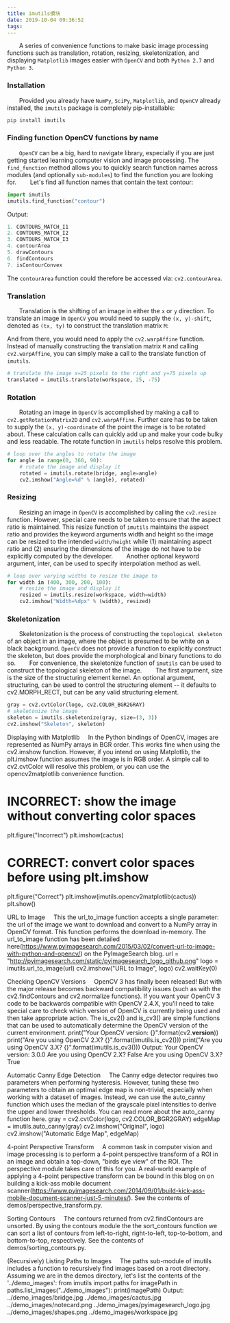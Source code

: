 ```yaml
---
title: imutils模块
date: 2019-10-04 09:36:52
tags:
---
```

&emsp;&emsp;A series of convenience functions to make basic image processing functions such as translation, rotation, resizing, skeletonization, and displaying `Matplotlib` images easier with `OpenCV` and both `Python 2.7` and `Python 3`.

### Installation

&emsp;&emsp;Provided you already have `NumPy`, `SciPy`, `Matplotlib`, and `OpenCV` already installed, the `imutils` package is completely pip-installable:

``` python
pip install imutils
```

### Finding function OpenCV functions by name

&emsp;&emsp;`OpenCV` can be a big, hard to navigate library, especially if you are just getting started learning computer vision and image processing. The `find_function` method allows you to quickly search function names across modules (and optionally `sub-modules`) to find the function you are looking for.
&emsp;&emsp;Let's find all function names that contain the text contour:

``` python
import imutils
imutils.find_function("contour")
```

Output:

``` python
1. CONTOURS_MATCH_I1
2. CONTOURS_MATCH_I2
3. CONTOURS_MATCH_I3
4. contourArea
5. drawContours
6. findContours
7. isContourConvex
```

The `contourArea` function could therefore be accessed via: `cv2.contourArea`.

### Translation

&emsp;&emsp;Translation is the shifting of an image in either the `x` or `y` direction. To translate an image in `OpenCV` you would need to supply the `(x, y)-shift`, denoted as `(tx, ty)` to construct the translation matrix `M`:

And from there, you would need to apply the `cv2.warpAffine` function. Instead of manually constructing the translation matrix `M` and calling `cv2.warpAffine`, you can simply make a call to the translate function of `imutils`.

``` python
# translate the image x=25 pixels to the right and y=75 pixels up
translated = imutils.translate(workspace, 25, -75)
```

### Rotation

&emsp;&emsp;Rotating an image in `OpenCV` is accomplished by making a call to `cv2.getRotationMatrix2D` and `cv2.warpAffine`. Further care has to be taken to supply the `(x, y)-coordinate` of the point the image is to be rotated about. These calculation calls can quickly add up and make your code bulky and less readable. The rotate function in `imutils` helps resolve this problem.

``` python
# loop over the angles to rotate the image
for angle in range(0, 360, 90):
    # rotate the image and display it
    rotated = imutils.rotate(bridge, angle=angle)
    cv2.imshow("Angle=%d" % (angle), rotated)
```

### Resizing

&emsp;&emsp;Resizing an image in `OpenCV` is accomplished by calling the `cv2.resize` function. However, special care needs to be taken to ensure that the aspect ratio is maintained. This resize function of `imutils` maintains the aspect ratio and provides the keyword arguments width and height so the image can be resized to the intended `width/height` while (1) maintaining aspect ratio and (2) ensuring the dimensions of the image do not have to be explicitly computed by the developer.
&emsp;&emsp;Another optional keyword argument, inter, can be used to specify interpolation method as well.

``` python
# loop over varying widths to resize the image to
for width in (400, 300, 200, 100):
    # resize the image and display it
    resized = imutils.resize(workspace, width=width)
    cv2.imshow("Width=%dpx" % (width), resized)
```

### Skeletonization

&emsp;&emsp;Skeletonization is the process of constructing the `topological skeleton` of an object in an image, where the object is presumed to be white on a black background. `OpenCV` does not provide a function to explicitly construct the skeleton, but does provide the morphological and binary functions to do so.
&emsp;&emsp;For convenience, the skeletonize function of `imutils` can be used to construct the topological skeleton of the image.
&emsp;&emsp;The first argument, size is the size of the structuring element kernel. An optional argument, structuring, can be used to control the structuring element -- it defaults to cv2.MORPH_RECT, but can be any valid structuring element.

``` python
gray = cv2.cvtColor(logo, cv2.COLOR_BGR2GRAY)
# skeletonize the image
skeleton = imutils.skeletonize(gray, size=(3, 3))
cv2.imshow("Skeleton", skeleton)
```

Displaying with Matplotlib
    In the Python bindings of OpenCV, images are represented as NumPy arrays in BGR order. This works fine when using the cv2.imshow function. However, if you intend on using Matplotlib, the plt.imshow function assumes the image is in RGB order. A simple call to cv2.cvtColor will resolve this problem, or you can use the opencv2matplotlib convenience function.
# INCORRECT: show the image without converting color spaces
plt.figure("Incorrect")
plt.imshow(cactus)
# CORRECT: convert color spaces before using plt.imshow
plt.figure("Correct")
plt.imshow(imutils.opencv2matplotlib(cactus))
plt.show()


URL to Image
    This the url_to_image function accepts a single parameter: the url of the image we want to download and convert to a NumPy array in OpenCV format. This function performs the download in-memory. The url_to_image function has been detailed here(https://www.pyimagesearch.com/2015/03/02/convert-url-to-image-with-python-and-opencv/) on the PyImageSearch blog.
url = "http://pyimagesearch.com/static/pyimagesearch_logo_github.png"
logo = imutils.url_to_image(url)
cv2.imshow("URL to Image", logo)
cv2.waitKey(0)


Checking OpenCV Versions
    OpenCV 3 has finally been released! But with the major release becomes backward compatibility issues (such as with the cv2.findContours and cv2.normalize functions). If you want your OpenCV 3 code to be backwards compatible with OpenCV 2.4.X, you'll need to take special care to check which version of OpenCV is currently being used and then take appropriate action. The is_cv2() and is_cv3() are simple functions that can be used to automatically determine the OpenCV version of the current environment.
print("Your OpenCV version: {}".format(cv2.__version__))
print("Are you using OpenCV 2.X? {}".format(imutils.is_cv2()))
print("Are you using OpenCV 3.X? {}".format(imutils.is_cv3()))
Output:
Your OpenCV version: 3.0.0
Are you using OpenCV 2.X? False
Are you using OpenCV 3.X? True

Automatic Canny Edge Detection
    The Canny edge detector requires two parameters when performing hysteresis. However, tuning these two parameters to obtain an optimal edge map is non-trivial, especially when working with a dataset of images. Instead, we can use the auto_canny function which uses the median of the grayscale pixel intensities to derive the upper and lower thresholds. You can read more about the auto_canny function here.
gray = cv2.cvtColor(logo, cv2.COLOR_BGR2GRAY)
edgeMap = imutils.auto_canny(gray)
cv2.imshow("Original", logo)
cv2.imshow("Automatic Edge Map", edgeMap)


4-point Perspective Transform
    A common task in computer vision and image processing is to perform a 4-point perspective transform of a ROI in an image and obtain a top-down, "birds eye view" of the ROI. The perspective module takes care of this for you. A real-world example of applying a 4-point perspective transform can be bound in this blog on on building a kick-ass mobile document scanner(https://www.pyimagesearch.com/2014/09/01/build-kick-ass-mobile-document-scanner-just-5-minutes/). See the contents of demos/perspective_transform.py.


Sorting Contours
    The contours returned from cv2.findContours are unsorted. By using the contours module the the sort_contours function we can sort a list of contours from left-to-right, right-to-left, top-to-bottom, and bottom-to-top, respectively. See the contents of demos/sorting_contours.py.


(Recursively) Listing Paths to Images
    The paths sub-module of imutils includes a function to recursively find images based on a root directory. Assuming we are in the demos directory, let's list the contents of the '../demo_images':
from imutils import paths
for imagePath in paths.list_images("../demo_images"):
    print(imagePath)
Output:
../demo_images/bridge.jpg
../demo_images/cactus.jpg
../demo_images/notecard.png
../demo_images/pyimagesearch_logo.jpg
../demo_images/shapes.png
../demo_images/workspace.jpg
